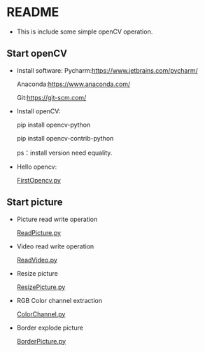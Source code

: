 # README
- This is include some simple openCV operation.


## Start openCV

- Install software:
    Pycharm:https://www.jetbrains.com/pycharm/
    
    Anaconda:https://www.anaconda.com/
    
    Git:https://git-scm.com/


- Install openCV:
    
    pip install opencv-python
    
    pip install opencv-contrib-python

    ps：install version need equality.

- Hello opencv:

    [FirstOpencv.py](FirstOpencv.py)



## Start picture

- Picture read write operation

    [ReadPicture.py](ReadPicture.py)


- Video read write operation

    [ReadVideo.py](ReadVideo.py)

- Resize picture

    [ResizePicture.py](ResizePicture.py)

- RGB Color channel extraction

    [ColorChannel.py](ColorChannel.py)


- Border explode picture

    [BorderPicture.py](BorderPicture.py)







